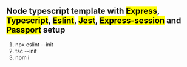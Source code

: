 ## Node typescript template with <mark>Express</mark>, <mark>Typescript</mark>, <mark>Eslint</mark>, <mark>Jest</mark>, <mark>Express-session</mark> and <mark>Passport</mark> setup 

1. npx eslint --init
2. tsc --init
3. npm i 